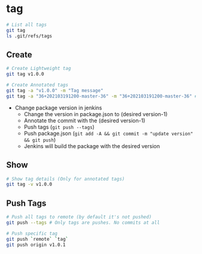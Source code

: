# tag

```sh
# List all tags
git tag
ls .git/refs/tags
```

## Create

```sh
# Create Lightweight tag
git tag v1.0.0

# Create Annotated tags
git tag -a "v1.0.0" -m "Tag message"
git tag -a "36+202103191200-master-36" -m "36+202103191200-master-36" # 36 is the minor version
```

- Change package version in jenkins
  - Change the version in package.json to (desired version-1)
  - Annotate the commit with the (desired version-1)
  - Push tags (`git push --tags`)
  - Push package.json (`git add -A && git commit -m "update version" && git push`)
  - Jenkins will build the package with the desired version

## Show

```sh
# Show tag details (Only for annotated tags)
git tag -v v1.0.0
```

## Push Tags

```sh
# Push all tags to remote (by default it's not pushed)
git push --tags # Only tags are pushes. No commits at all

# Push specific tag
git push `remote` `tag`
git push origin v1.0.1
```
